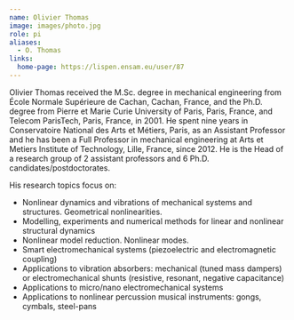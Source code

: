 ```yaml
---
name: Olivier Thomas
image: images/photo.jpg
role: pi
aliases:
  - O. Thomas
links:
  home-page: https://lispen.ensam.eu/user/87
---
```


Olivier Thomas received the M.Sc. degree in mechanical engineering from École Normale Supérieure de Cachan, Cachan, France, and the Ph.D. degree from Pierre et Marie Curie University of Paris, Paris, France, and Telecom ParisTech, Paris, France, in 2001. He spent nine years in Conservatoire National des Arts et Métiers, Paris, as an Assistant Professor and he has been a Full Professor in mechanical engineering at Arts et Metiers Institute of Technology, Lille, France, since 2012. He is the Head of a research group of 2 assistant professors and 6 Ph.D. candidates/postdoctorates.

His research topics focus on:
- Nonlinear dynamics and vibrations of mechanical systems and structures. Geometrical nonlinearities.
- Modelling, experiments and numerical methods for linear and nonlinear structural dynamics
- Nonlinear model reduction. Nonlinear modes.
- Smart electromechanical systems (piezoelectric and electromagnetic coupling)
- Applications to vibration absorbers: mechanical (tuned mass dampers) or electromechanical shunts (resistive, resonant, negative capacitance)
- Applications to micro/nano electromechanical systems
- Applications to nonlinear percussion musical instruments: gongs, cymbals, steel-pans
